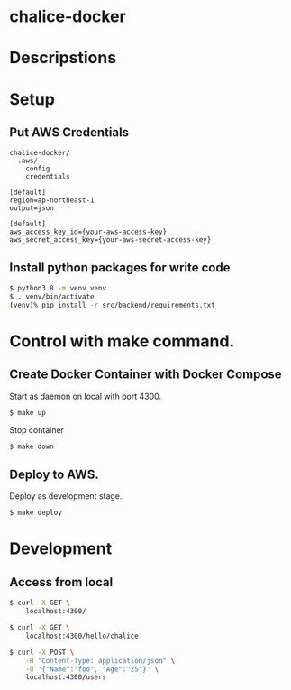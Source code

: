# chalice-docker

# Descripstions

# Setup
## Put AWS Credentials
```
chalice-docker/
  .aws/
    config
    credentials
```

```text:config
[default]
region=ap-northeast-1
output=json
```

```text:credentials
[default]
aws_access_key_id={your-aws-access-key}
aws_secret_access_key={your-aws-secret-access-key}
```

## Install python packages for write code
```sh
$ python3.8 -m venv venv
$ . venv/bin/activate
(venv)% pip install -r src/backend/requirements.txt
```

# Control with make command.
## Create Docker Container with Docker Compose
Start as daemon on local with port 4300.
```sh
$ make up
```

Stop container
```sh
$ make down
```

## Deploy to AWS.
Deploy as development stage.
```sh
$ make deploy
```

# Development
## Access from local
```sh
$ curl -X GET \
    localhost:4300/
```

```sh
$ curl -X GET \
    localhost:4300/hello/chalice
```

```sh
$ curl -X POST \
    -H "Content-Type: application/json" \
    -d '{"Name":"foo", "Age":"25"}' \
    localhost:4300/users
```
